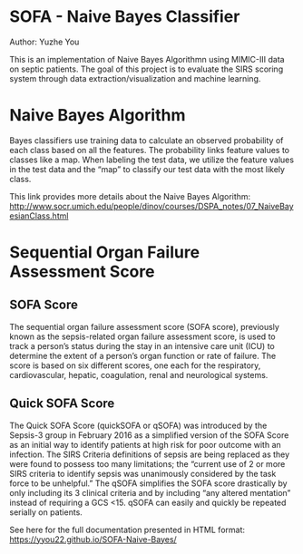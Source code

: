 # SOFA - Naive Bayes Classifier
Author: Yuzhe You

This is an implementation of Naive Bayes Algorithmn using MIMIC-III data on septic patients.
The goal of this project is to evaluate the SIRS scoring system through data extraction/visualization and machine learning.

# Naive Bayes Algorithm

Bayes classifiers use training data to calculate an observed probability of each class based on all the features. The probability links feature values to classes like a map. When labeling the test data, we utilize the feature values in the test data and the “map” to classify our test data with the most likely class.

This link provides more details about the Naive Bayes Algorithm:
http://www.socr.umich.edu/people/dinov/courses/DSPA_notes/07_NaiveBayesianClass.html

# Sequential Organ Failure Assessment Score

## SOFA Score

The sequential organ failure assessment score (SOFA score), previously known as the sepsis-related organ failure assessment score, is used to track a person’s status during the stay in an intensive care unit (ICU) to determine the extent of a person’s organ function or rate of failure. The score is based on six different scores, one each for the respiratory, cardiovascular, hepatic, coagulation, renal and neurological systems.

## Quick SOFA Score

The Quick SOFA Score (quickSOFA or qSOFA) was introduced by the Sepsis-3 group in February 2016 as a simplified version of the SOFA Score as an initial way to identify patients at high risk for poor outcome with an infection. The SIRS Criteria definitions of sepsis are being replaced as they were found to possess too many limitations; the “current use of 2 or more SIRS criteria to identify sepsis was unanimously considered by the task force to be unhelpful.” The qSOFA simplifies the SOFA score drastically by only including its 3 clinical criteria and by including “any altered mentation” instead of requiring a GCS <15. qSOFA can easily and quickly be repeated serially on patients.

See here for the full documentation presented in HTML format:
https://yyou22.github.io/SOFA-Naive-Bayes/